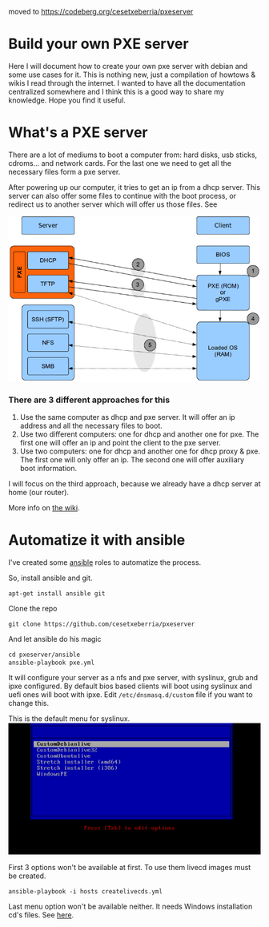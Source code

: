 moved to https://codeberg.org/cesetxeberria/pxeserver



# Build your own PXE server
Here I will document how to create your own pxe server with debian and some use cases for it. This is nothing new, just a compilation of howtows & wikis I read through the internet. I wanted to have all the documentation centralized somewhere and I think this is a good way to share my knowledge. Hope you find it useful.

# What's a PXE server
There are a lot of mediums to boot a computer from: hard disks, usb sticks, cdroms... and network cards. For the last one we need to get all the necessary files form a pxe server.

After powering up our computer, it tries to get an ip from a dhcp server. This server can also offer some files to continue with the boot process, or redirect us to another server which will offer us those files. See 

![](https://github.com/cesetxeberria/pxeserver/blob/master/scheme.png)

### There are 3 different approaches for this
1. Use the same computer as dhcp and pxe server. It will offer an ip address and all the necessary files to boot.
2. Use two different computers: one for dhcp and another one for pxe. The first one will offer an ip and point the client to the pxe server.
3. Use two computers: one for dhcp and another one for dhcp proxy & pxe. The first one will only offer an ip. The second one will offer auxiliary boot information.

I will focus on the third approach, because we already have a dhcp server at home (our router).

More info on [the wiki](https://github.com/cesetxeberria/pxeserver/wiki).

# Automatize it with ansible
I've created some [ansible](https://www.ansible.com) roles to automatize the process.

So, install ansible and git.
```
apt-get install ansible git
```

Clone the repo
```
git clone https://github.com/cesetxeberria/pxeserver
```

And let ansible do his magic
```
cd pxeserver/ansible
ansible-playbook pxe.yml
```

It will configure your server as a nfs and pxe server, with syslinux, grub and ipxe configured. By default bios based clients will boot using syslinux and uefi ones will boot with ipxe. Edit `/etc/dnsmasq.d/custom` file if you want to change this.

This is the default menu for syslinux.
![](https://github.com/cesetxeberria/pxeserver/blob/master/syslinuxcustom.png)

First 3 options won't be available at first. To use them livecd images must be created.
```
ansible-playbook -i hosts createlivecds.yml
```

Last menu option won't be available neither. It needs Windows installation cd's files. See [here](https://github.com/cesetxeberria/pxeserver/wiki/Windows-installer).
